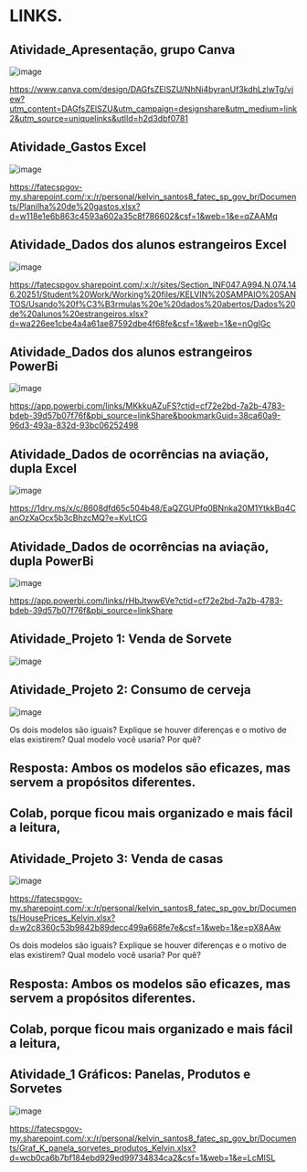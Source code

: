 # LINKS.

## Atividade_Apresentação, grupo Canva 
![image](https://github.com/user-attachments/assets/8d646e47-9c55-4c34-839c-2791966090e2)

https://www.canva.com/design/DAGfsZElSZU/NhNi4byranUf3kdhLzlwTg/view?utm_content=DAGfsZElSZU&utm_campaign=designshare&utm_medium=link2&utm_source=uniquelinks&utlId=h2d3dbf0781

## Atividade_Gastos Excel
![image](https://github.com/user-attachments/assets/7f1a0ef9-1dc1-4347-9b72-6f6780d6bce8)

https://fatecspgov-my.sharepoint.com/:x:/r/personal/kelvin_santos8_fatec_sp_gov_br/Documents/Planilha%20de%20gastos.xlsx?d=w118e1e6b863c4593a602a35c8f786602&csf=1&web=1&e=qZAAMq

## Atividade_Dados dos alunos estrangeiros Excel
![image](https://github.com/user-attachments/assets/205f6c13-3e1a-4771-89da-58e8f6fda93a)

https://fatecspgov.sharepoint.com/:x:/r/sites/Section_INF047.A994.N.074.146.20251/Student%20Work/Working%20files/KELVIN%20SAMPAIO%20SANTOS/Usando%20f%C3%B3rmulas%20e%20dados%20abertos/Dados%20de%20alunos%20estrangeiros.xlsx?d=wa226ee1cbe4a4a61ae87592dbe4f68fe&csf=1&web=1&e=nOgIGc

## Atividade_Dados dos alunos estrangeiros PowerBi
![image](https://github.com/user-attachments/assets/59dbb078-0b45-44c7-be7f-7c48147a28b3)

https://app.powerbi.com/links/MKkkuAZuFS?ctid=cf72e2bd-7a2b-4783-bdeb-39d57b07f76f&pbi_source=linkShare&bookmarkGuid=38ca60a9-96d3-493a-832d-93bc06252498

## Atividade_Dados de ocorrências na aviação, dupla Excel
![image](https://github.com/user-attachments/assets/c36e3a91-7e49-4762-b4b3-3db771f778fd)

https://1drv.ms/x/c/8608dfd65c504b48/EaQZGUPfq0BNnka20M1YtkkBq4CanOzXaOcx5b3cBhzcMQ?e=KvLtCG

## Atividade_Dados de ocorrências na aviação, dupla PowerBi
![image](https://github.com/user-attachments/assets/d24e4df0-6dc4-447f-8e19-03fc003cf6df)

https://app.powerbi.com/links/rHbJtww6Ve?ctid=cf72e2bd-7a2b-4783-bdeb-39d57b07f76f&pbi_source=linkShare

## Atividade_Projeto 1: Venda de Sorvete
![image](https://github.com/user-attachments/assets/ab6e70e5-bdae-499d-bf74-ad87f8d73571)

## Atividade_Projeto 2: Consumo de cerveja
![image](https://github.com/user-attachments/assets/07ee5339-a4af-4253-b4bc-e276b58015cc)

Os dois modelos são iguais? Explique se houver diferenças e o motivo de elas existirem?
Qual modelo você usaria? Por quê?
 
## Resposta: Ambos os modelos são eficazes, mas servem a propósitos diferentes.
## Colab, porque ficou mais organizado e mais fácil a leitura,


## Atividade_Projeto 3: Venda de casas
![image](https://github.com/user-attachments/assets/0f0890ac-07df-4aea-a536-fd2cdfc655b0)

https://fatecspgov-my.sharepoint.com/:x:/r/personal/kelvin_santos8_fatec_sp_gov_br/Documents/HousePrices_Kelvin.xlsx?d=w2c8360c53b9842b89decc499a668fe7e&csf=1&web=1&e=pX8AAw

Os dois modelos são iguais? Explique se houver diferenças e o motivo de elas existirem?
Qual modelo você usaria? Por quê?
 
## Resposta: Ambos os modelos são eficazes, mas servem a propósitos diferentes.
## Colab, porque ficou mais organizado e mais fácil a leitura,

## Atividade_1 Gráficos: Panelas, Produtos e Sorvetes
![image](https://github.com/user-attachments/assets/cedb1671-5f01-4b25-9e7d-7598d8eaf811)

https://fatecspgov-my.sharepoint.com/:x:/r/personal/kelvin_santos8_fatec_sp_gov_br/Documents/Graf_K_panela_sorvetes_produtos_Kelvin.xlsx?d=wcb0ca6b7bf184ebd929ed99734834ca2&csf=1&web=1&e=LcMlSL


